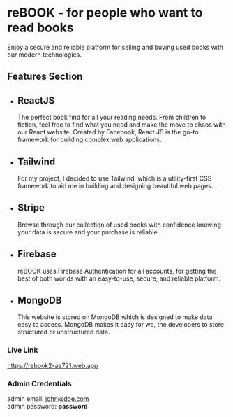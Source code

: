 # reBOOK - for people who want to read books
Enjoy a secure and reliable platform for selling and buying used books with our modern technologies.

## Features Section

- ## ReactJS
  The perfect book find for all your reading needs. From children to fiction, feel free to find what you need and make the move to chaos with our React website. Created by Facebook, React JS is the go-to framework for building complex web applications.
- ## Tailwind
  For my project, I decided to use Tailwind, which is a utility-first CSS framework to aid me in building and designing beautiful web pages. 
- ## Stripe
  Browse through our collection of used books with confidence knowing your data is secure and your purchase is reliable.
- ## Firebase
  reBOOK uses Firebase Authentication for all accounts, for getting the best of both worlds with an easy-to-use, secure, and reliable platform.
- ## MongoDB
  This website is stored on MongoDB which is designed to make data easy to access. MongoDB makes it easy for we, the developers to store structured or unstructured data.

### Live Link
https://rebook2-ae721.web.app

### Admin Credentials
admin email: john@doe.com <br/>
admin password: **password**

